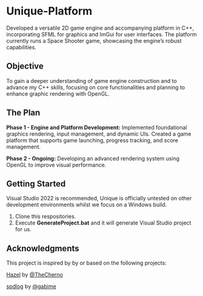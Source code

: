 # Unique-Platform
Developed a versatile 2D game engine and accompanying platform in C++, incorporating SFML for graphics and ImGui for user interfaces. The platform currently runs a Space Shooter game, showcasing the engine’s robust capabilities.

## Objective
To gain a deeper understanding of game engine construction and to advance my C++ skills, focusing on core functionalities and planning to enhance graphic rendering with OpenGL.

## The Plan

**Phase 1 - Engine and Platform Development:** Implemented foundational graphics rendering, input management, and dynamic UIs.
Created a game platform that supports game launching, progress tracking, and score management.

**Phase 2 - Ongoing:** Developing an advanced rendering system using OpenGL to improve visual performance.

## Getting Started
Visual Studio 2022 is recommended, Unique is officially untested on other development environments whilst we focus on a Windows build.

1. Clone this respositories.
2. Execute **GenerateProject.bat** and it will generate Visual Studio project for us.

## Acknowledgments

This project is inspired by by or based on the following projects:

[Hazel](https://github.com/TheCherno/Hazel) by [@TheCherno](https://github.com/TheCherno)

[spdlog](https://github.com/gabime/spdlog?tab=readme-ov-file) by [@gabime](https://github.com/gabime)
